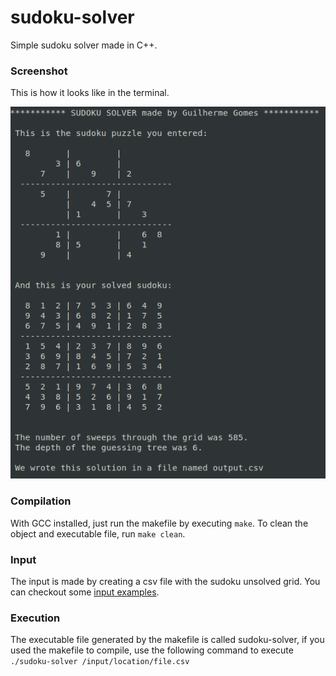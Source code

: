# sudoku-solver
Simple sudoku solver made in C++.

### Screenshot
This is how it looks like in the terminal.

![sudoku solver](screenshot.png)

### Compilation
With GCC installed, just run the makefile by executing `make`. To clean the object and executable file, run `make clean`.

### Input
The input is made by creating a csv file with the sudoku unsolved grid. You can checkout some [input examples](/input-examples).

### Execution
The executable file generated by the makefile is called sudoku-solver, if you used the makefile to compile, use the following command to execute `./sudoku-solver /input/location/file.csv`
